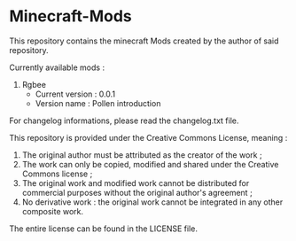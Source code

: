 # Minecraft-Mods

This repository contains the minecraft Mods created by the author of said repository.


Currently available mods :
1. Rgbee
    - Current version : 0.0.1
    - Version name : Pollen introduction


For changelog informations, please read the changelog.txt file.



This repository is provided under the Creative Commons License, meaning :
1. The original author must be attributed as the creator of the work ;
2. The work can only be copied, modified and shared under the Creative Commons license ;
3. The original work and modified work cannot be distributed for commercial purposes without the original author's agreement ;
4. No derivative work : the original work cannot be integrated in any other composite work.

The entire license can be found in the LICENSE file.
